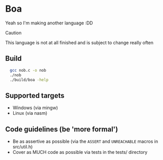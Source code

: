 # **Boa**
Yeah so I'm making another language :DD

> [!CAUTION]
> This language is not at all finished and is subject to change really often

## Build
```bash
  gcc nob.c -o nob
  ./nob
  ./build/boa -help
```

## Supported targets
- Windows (via mingw)
- Linux (via nasm)

## Code guidelines (be 'more formal')
 - Be as assertive as possible (via the `ASSERT` and `UNREACHABLE` macros in src/util.h)
 - Cover as MUCH code as possible via tests in the tests/ directory
